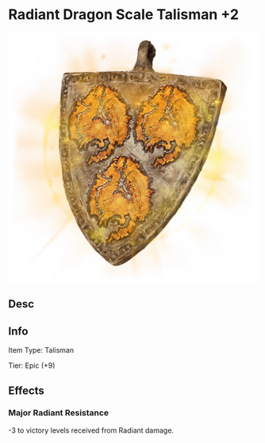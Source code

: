 # Radiant Dragon Scale Talisman +2

![Copyrighted Image](RadiantDragonScaleTalisman+2.png)

## Desc

## Info

Item Type: Talisman

Tier: Epic (+9)

## Effects

### Major Radiant Resistance

-3 to victory levels received from Radiant damage.
